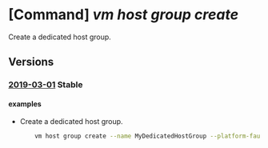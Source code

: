 # [Command] _vm host group create_

Create a dedicated host group.

## Versions

### [2019-03-01](/Resources/mgmt-plane/L3N1YnNjcmlwdGlvbnMve30vcmVzb3VyY2Vncm91cHMve30vcHJvdmlkZXJzL21pY3Jvc29mdC5jb21wdXRlL2hvc3Rncm91cHMve30=/2019-03-01.xml) **Stable**

<!-- mgmt-plane /subscriptions/{}/resourcegroups/{}/providers/microsoft.compute/hostgroups/{} 2019-03-01 -->

#### examples

- Create a dedicated host group.
    ```bash
        vm host group create --name MyDedicatedHostGroup --platform-fault-domain-count 2 --resource-group MyResourceGroup
    ```

